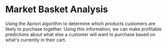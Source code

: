 # Market Basket Analysis
Using the Apriori algorithm to determine which products customers are likely to purchase together. Using this information, we can make profitable predictions about what else a customer will want to purchase based on what's currently in their cart.
